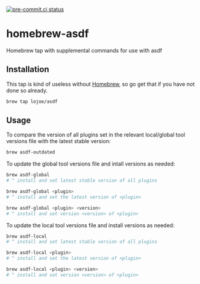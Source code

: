 [![pre-commit.ci status](https://results.pre-commit.ci/badge/github/lojoe/homebrew-tap/master.svg)](https://results.pre-commit.ci/latest/github/lojoe/homebrew-tap/master)

# homebrew-asdf

Homebrew tap with supplemental commands for use with asdf


## Installation

This tap is kind of useless without [Homebrew](https://brew.sh), so go
get that if you have not done so already.

```bash
brew tap lojoe/asdf
```

## Usage

To compare the version of all plugins set in the relevant local/global tool
versions file with the latest stable version:

```bash
brew asdf-outdated
```

To update the global tool versions file and intall versions as needed:

```bash
brew asdf-global
# ^ install and set latest stable version of all plugins

brew asdf-global <plugin>
# ^ install and set the latest version of <plugin>

brew asdf-global <plugin> <version>
# ^ install and set version <version> of <plugin>
```

To update the local tool versions file and install versions as needed:

```bash
brew asdf-local
# ^ install and set latest stable version of all plugins

brew asdf-local <plugin>
# ^ install and set the latest version of <plugin>

brew asdf-local <plugin> <version>
# ^ install and set version <version> of <plugin>
```
